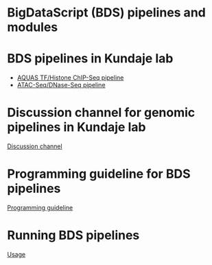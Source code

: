 BigDataScript (BDS) pipelines and modules
============

# BDS pipelines in Kundaje lab

* [AQUAS TF/Histone ChIP-Seq pipeline](https://github.com/kundajelab/TF_chipseq_pipeline)
* [ATAC-Seq/DNase-Seq pipeline](https://github.com/kundajelab/bds_atac)

# Discussion channel for genomic pipelines in Kundaje lab

[Discussion channel](https://groups.google.com/forum/#!forum/klab_genomic_pipelines_discuss)

# Programming guideline for BDS pipelines

[Programming guideline](README_CODE.md)

# Running BDS pipelines

[Usage](README_PIPELINE.md)
